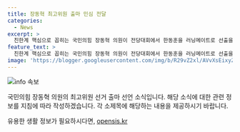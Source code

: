 ```yaml
---
title: 장동혁 최고위원 출마 민심 전달
categories:
  - News
excerpt: >
  친한계 핵심으로 꼽히는 국민의힘 장동혁 의원이 전당대회에서 한동훈을 러닝메이트로 선출을 목표로 한다고 공언했습니다. 정치는 위기를 기회로 삼아야하며, 필요하다면 정부와 대통령실에 민심을 전달하는 역할을 마다치 않겠다고 밝혔습니다. 또한, 한 전 위원장의 특검법 찬성 입장을 지지하며, 수사의 공정성을 담보할 수 있는 주체가 특검을 추천하는 것이 국민의 공감을 이끌어낼 것이라고 강조했습니다.
feature_text: >
  친한계 핵심으로 꼽히는 국민의힘 장동혁 의원이 전당대회에서 한동훈을 러닝메이트로 선출을 목표로 한다고 공언했습니다. 정치는 위기를 기회로 삼아야하며, 필요하다면 정부와 대통령실에 민심을 전달하는 역할을 마다치 않겠다고 밝혔습니다. 또한, 한 전 위원장의 특검법 찬성 입장을 지지하며, 수사의 공정성을 담보할 수 있는 주체가 특검을 추천하는 것이 국민의 공감을 이끌어낼 것이라고 강조했습니다.
image: 'https://blogger.googleusercontent.com/img/b/R29vZ2xl/AVvXsEixyZcFfHzMRdzZMjFBmAUKJYCLCGyLL1o632UiGVXcaFdKo_bkvkuCioo0uUKlGfBVcT3P84aROyZIXSBEx3Aw5nCQ3pTgDom1WDC4m8eifvWiAmWEEVb4x6G_l8C0QH225ldMjyaFvpxGEBGNO37VmDTDMHGhJPq73UglMfDca1-0aw/s1600/blogspot.png'
---
```


<p><img src="https://blogger.googleusercontent.com/img/b/R29vZ2xl/AVvXsEixyZcFfHzMRdzZMjFBmAUKJYCLCGyLL1o632UiGVXcaFdKo_bkvkuCioo0uUKlGfBVcT3P84aROyZIXSBEx3Aw5nCQ3pTgDom1WDC4m8eifvWiAmWEEVb4x6G_l8C0QH225ldMjyaFvpxGEBGNO37VmDTDMHGhJPq73UglMfDca1-0aw/s1600/blogspot.png" alt="info 속보" /></p>

<p>국민의힘 장동혁 의원의 최고위원 선거 출마 선언 소식입니다. 해당 소식에 대한 관련 정보를 지침에 따라 작성하겠습니다. 각 소제목에 해당하는 내용을 제공하시기 바랍니다.</p>
유용한 생활 정보가 필요하시다면, <a href="https://opensis.kr" rel="dofollow">opensis.kr</a>


